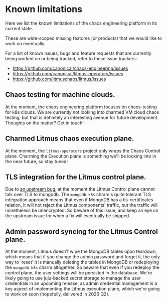 # Known limitations

Here we list the known limitations of the chaos engineering platform in its current state.

These are wide-scoped missing features (or products) that we would like to work on eventually.

For a list of known issues, bugs and feature requests that are currently being worked on or being tracked, refer to these issue trackers:

- https://github.com/canonical/chaos-engineering/issues
- https://github.com/canonical/litmus-operators/issues
- https://github.com/litmuschaos/litmus/issues


## Chaos testing for machine clouds.
At the moment, the chaos engineering platform focuses on chaos-testing for k8s clouds.
We are currently not looking into charmed VM cloud chaos testing; but that is definitely an interesting avenue for future development. Thoughts on the matter? Get in touch!

## Charmed Litmus chaos execution plane.
At the moment, the `litmus-operators` project only wraps the Chaos Control plane. Charming the Execution plane is something we'll be looking into in the near future, so stay tuned!

## TLS integration for the Litmus control plane.
Due to [an upstream bug](https://github.com/litmuschaos/litmus/issues/3136), at the moment the Litmus Control plane cannot talk over TLS to mongodb.
The `mongodb-k8s` charm's quite tolerant TLS integration approach means that even if MongoDB has a tls-certificates relation, it will not reject the Litmus components' traffic, but the traffic will nonetheless be unencrypted. So beware of this issue, and keep an eye on the upstream issue for when a fix will eventually be shipped.

## Admin password syncing for the Litmus Control plane.
At the moment, Litmus doesn't wipe the MongoDB tables upon teardown, which means that if you change the admin password and forget it, the only way to 'reset' it is manually deleting the tables in MongoDB or redeploying the `mongodb-k8s` charm altogether.
So beware that even if you redeploy the control plane, the user settings will be persisted in the database.
We're likely going to use juju-backed secret storage to manage the user credentials in an upcoming release, as admin credential management is a key aspect of implementing the Litmus execution plane, which we're going to work on soon (hopefully, delivered in 2026 Q2).
